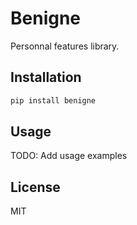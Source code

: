 # Benigne

Personnal features library.

## Installation

```bash
pip install benigne
```

## Usage

TODO: Add usage examples

## License

MIT